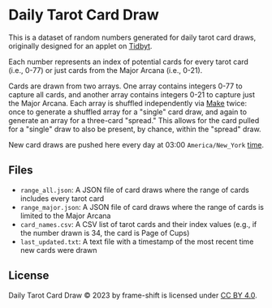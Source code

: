 # Daily Tarot Card Draw
This is a dataset of random numbers generated for daily tarot card draws, originally designed for an applet on [Tidbyt](https://github.com/tidbyt/community).

Each number represents an index of potential cards for every tarot card (i.e., 0-77) or just cards from the Major Arcana (i.e., 0-21).

Cards are drawn from two arrays. One array contains integers 0-77 to capture all cards, and another array contains integers 0-21 to capture just the Major Arcana. Each array is shuffled independently via [Make](https://www.make.com/) twice: once to generate a shuffled array for a "single" card draw, and again to generate an array for a three-card "spread." This allows for the card pulled for a "single" draw to also be present, by chance, within the "spread" draw.

New card draws are pushed here every day at 03:00 `America/New_York` [time](https://www.timeanddate.com/time/zone/usa/new-york).

## Files
- `range_all.json`: A JSON file of card draws where the range of cards includes every tarot card
- `range_major.json`: A JSON file of card draws where the range of cards is limited to the Major Arcana
- `card_names.csv`: A CSV list of tarot cards and their index values (e.g., if the number drawn is 34, the card is Page of Cups)
- `last_updated.txt`: A text file with a timestamp of the most recent time new cards were drawn

## License
Daily Tarot Card Draw © 2023 by frame-shift is licensed under [CC BY 4.0](https://creativecommons.org/licenses/by/4.0/).
